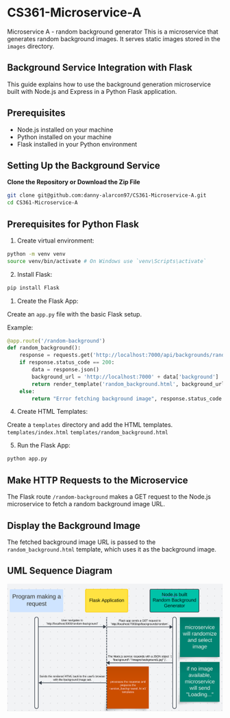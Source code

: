 # CS361-Microservice-A

Microservice A - random background generator
This is a microservice that generates random background images. It serves static images stored in the `images` directory.

## Background Service Integration with Flask

This guide explains how to use the background generation microservice built with Node.js and Express in a Python Flask application.

## Prerequisites

- Node.js installed on your machine
- Python installed on your machine
- Flask installed in your Python environment

## Setting Up the Background Service

**Clone the Repository or Download the Zip File**

```bash
git clone git@github.com:danny-alarcon97/CS361-Microservice-A.git
cd CS361-Microservice-A
```

## Prerequisites for Python Flask

1. Create virtual environment:

```bash
python -m venv venv
source venv/bin/activate # On Windows use `venv\Scripts\activate`
```

2. Install Flask:

```bash
pip install Flask
```

1. Create the Flask App:

Create an `app.py` file with the basic Flask setup.

Example:

```python
@app.route('/random-background')
def random_background():
    response = requests.get('http://localhost:7000/api/backgrounds/random')
    if response.status_code == 200:
        data = response.json()
        background_url = 'http://localhost:7000' + data['background']
        return render_template('random_background.html', background_url=background_url)
    else:
        return "Error fetching background image", response.status_code
```

4. Create HTML Templates:

Create a `templates` directory and add the HTML templates.
`templates/index.html`
`templates/random_background.html`

5. Run the Flask App:

```bash
python app.py
```

## Make HTTP Requests to the Microservice

The Flask route `/random-background` makes a GET request to the Node.js microservice to fetch a random background image URL.

## Display the Background Image

The fetched background image URL is passed to the `random_background.html` template, which uses it as the background image.

## UML Sequence Diagram

![alt text](image.png)
